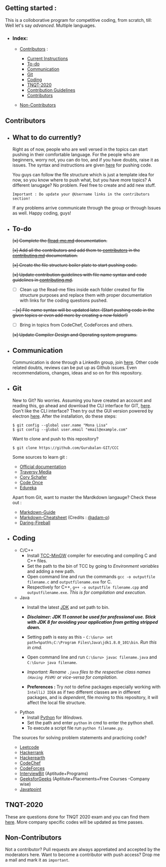 ## Getting started :
This is a colloborative program for competitive coding, from scratch, till: Well let's say _advanced_. Multiple languages.
- ### Index: 
  - [Contributors](#contributors) : 
    - [Current Instructions](#what-to-do-currently)
    - [To-do](#to-do)
    - [Communication]()
    - [Git](#Git) 
    - [Coding](#coding)
    - [TNQT-2020](#TNQT-2020) 
    - [Contribution Guidelines](/contributing.md/#contribution-guidelines) 
    - [Contributors](/contributing.md/#contributors)
   
  - [Non-Contributors](#non-contributors)

## Contributors 

  - ## What to do currently? 

    Right as of now, people who are well versed in the topics can start pushing in their comfortable language. For the people who are beginners, worry not, you can do too, and if you have doubts, raise it as issues. The syntax and instructions are given [here](/contributing.md) for pushing code.

    You guys can follow the file structure which is just a template idea for now, so you know where to push what, but you have more topics? A different lanugage? No problem. Feel free to create and add new stuff. 

    ```
    Important : Do update your @Username links in the contributors section!
    ```
    If any problems arrive communicate through the group or through Issues as well. Happy coding, guys! 

  - ## To-do 

    ~~[x] Complete the [Read-me.md](/README.md) documentation.~~

    ~~[x] Add all the contributors and add them to [contributers](/contributing.md/#contributers) in the [contributing.md](/contributing.md) documentation.~~

    ~~[x] Create the file structure boiler plate to start pushing code.~~

    ~~[x] Update contribution guidelines with file name syntax and code guidelines in [contributing.md](/contributing.md).~~

    - [ ] Clean up the Read-me files inside each folder created for file structure purposes and replace them with proper documentation with links for the coding questions pushed.  
  
    ~~- [x] File name syntax will be updated later. (Start pushing code in the given topics or even add more by creating a new folder!)~~
    - [ ] Bring in topics from CodeChef, CodeForces and others.

    ~~[x] Update Compiler Design and Operating system programs.~~
    
  - ## Communication

    Communication is done through a LinkedIn group, join [here](https://www.linkedin.com/groups/10453094/). Other code related doubts, reviews can be put up as Github issues. Even recommendations, changes, ideas and so on for this repository. 

  - ## Git

    New to Git? No worries. Assuming you have created an account and reading this, go ahead and download the CLI interface for GIT, [here](https://git-scm.com/downloads). 
    Don't like the CLI interface? Then try out the GUI version powered by electron [here](https://desktop.github.com/).
    After the installation, do these steps: 

    ``` 
    $ git config --global user.name "Mona Lisa"
    $ git config --global user.email "email@example.com"
    ```
    Want to clone and push to this repository?
    ```
    $ git clone https://github.com/Gurubalan-GIT/CCC
    ```
    Some sources to learn git :
      - [Official documentation](https://git-scm.com/doc)
      - [Traversy Media](https://www.youtube.com/watch?v=SWYqp7iY_Tc)
      - [Cory Schafer](https://www.youtube.com/watch?v=HVsySz-h9r4)
      - [Code Once](https://www.youtube.com/watch?v=o1nHIbRLMHQ)
      - [Edureka](https://www.youtube.com/watch?v=xuB1Id2Wxak)

      Apart from Git, want to master the Mardkdown langauge? Check these out :
      - [Markdown-Guide](https://www.markdownguide.org/)
      - [Markdown-Cheatsheet](https://github.com/adam-p/markdown-here/wiki/Markdown-Cheatsheet) (Credits : [@adam-p](https://github.com/adam-p))
      - [Daring-Fireball](https://daringfireball.net/projects/markdown/)

  - ## Coding 
    - C/C++
      - Install [TCC-MinGW](http://www.mingw.org/) compiler for executing and compiling C and C++ files.
      - Set the path to the bin of TCC by going to *Environment variables* and adding a new path.
      - Open command line and run the commands `gcc -o outputfile filename.c` and `outputfilename.exe` for C.
      - Respectively for C++, `g++ -o outputfile filename.cpp` and `outputfilename.exe`. _This is for compilation and execution._
    - Java 
      - Install the latest [JDK](https://www.oracle.com/technetwork/java/javase/downloads/jdk11-downloads-5066655.html) and set path to bin.
      
      - _**Disclaimer: JDK 11 cannot be used for professional use. Stick with JDK 8 for avoiding your application from getting stripped down.**_
      - Setting path is easy as this - `C:\Guru> set path=%path%;C:\Program Files\Java\jdk1.8.0_101\bin`. _Run this in cmd._
      - Open command line and run `C:\Guru> javac filename.java` and `C:\Guru> java filename`.
      - _Important: Rename `.java` files to the respective class names `(Having PSVM)` or vice-versa for compilation._
      - **Preferences :** Try *not* to define packages especially working with `IntelliJ IDEA` as if two different classes are in different packages, and is _dependent_, file moving to this repository, it will affect the local file structure.
    - Python 
      - Install [Python](https://www.python.org/downloads/) for _Windows._
      - Set the path and enter `python` in cmd to enter the python shell.
      - To execute a script file run `python filename.py`.
    
    The sources for solving problem statements and practicing code? 
      - [Leetcode](https://leetcode.com/)
      - [Hackerrank](https://www.hackerrank.com/)
      - [Hackerearth](https://www.hackerearth.com/)
      - [CodeChef](https://www.codechef.com/)
      - [CodeForces](http://codeforces.com/)
      - [InterviewBit](https://www.interviewbit.com/practice/) (Aptitude+Programs)
      - [GeeksforGeeks](https://www.geeksforgeeks.org/) (Aptitute+Placements+Free Courses -Company wise)
      - [Javatpoint](https://www.javatpoint.com/)
  
## TNQT-2020
These are questions done for TNQT 2020 exam and you can find them [here](/TNQT-2020/README.md).
More company specific codes will be updated as time passes.

## Non-Contributors 
Not a contributor? Pull requests are always appretiated and accepted by the moderators here. Want to become a contributor with push access? Drop me a mail and mark it as `important`.
